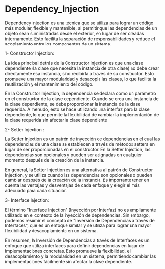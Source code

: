 # Dependency_Injection
Dependency Injection es una técnica que se utiliza para lograr un código más modular, flexible y mantenible, al permitir que las dependencias de un objeto sean suministradas desde el exterior, en lugar de ser creadas internamente. Esto facilita la separación de responsabilidades y reduce el acoplamiento entre los componentes de un sistema.

1- Constructor Injection:

La idea principal detrás de la Constructor Injection es que una clase dependiente (la clase que necesita la instancia de otra clase) no debe crear directamente esa instancia, sino recibirla a través de su constructor. Esto promueve una mayor modularidad y desacopla las clases, lo que facilita la reutilización y el mantenimiento del código.

En la Constructor Injection, la dependencia se declara como un parámetro en el constructor de la clase dependiente. Cuando se crea una instancia de la clase dependiente, se debe proporcionar la instancia de la clase requerida. A menudo, esto se hace utilizando una interfaz para la clase dependiente, lo que permite la flexibilidad de cambiar la implementación de la clase requerida sin afectar la clase dependiente

2- Setter Injection :

La Setter Injection es un patrón de inyección de dependencias en el cual las dependencias de una clase se establecen a través de métodos setters en lugar de ser proporcionadas en el constructor. En la Setter Injection, las dependencias son opcionales y pueden ser asignadas en cualquier momento después de la creación de la instancia.

En general, la Setter Injection es una alternativa al patrón de Constructor Injection, y se utiliza cuando las dependencias son opcionales o pueden cambiar después de la creación de la instancia. Es importante tener en cuenta las ventajas y desventajas de cada enfoque y elegir el más adecuado para cada situación.

3- Interface Injection:

El término "Interface Injection" (Inyección por Interfaz) no es ampliamente utilizado en el contexto de la inyección de dependencias. Sin embargo, podemos resumir el concepto de "Inversión de Dependencias a través de Interfaces", que es un enfoque similar y se utiliza para lograr una mayor flexibilidad y desacoplamiento en un sistema.

En resumen, la Inversión de Dependencias a través de Interfaces es un enfoque que utiliza interfaces para definir dependencias en lugar de implementaciones concretas. Esto promueve la flexibilidad, el desacoplamiento y la modularidad en un sistema, permitiendo cambiar las implementaciones fácilmente sin afectar la clase dependiente.



